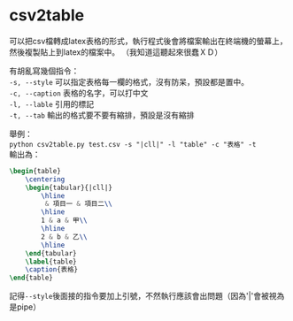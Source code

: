 # csv2table
可以把csv檔轉成latex表格的形式，執行程式後會將檔案輸出在終端機的螢幕上，然後複製貼上到latex的檔案中。 
（我知道這聽起來很蠢ＸＤ）

有胡亂寫幾個指令：  
`-s, --style` 可以指定表格每一欄的格式，沒有防呆，預設都是置中。  
`-c, --caption` 表格的名字，可以打中文  
`-l, --lable` 引用的標記  
`-t, --tab` 輸出的格式要不要有縮排，預設是沒有縮排  

舉例：  
``` python csv2table.py test.csv -s "|cll|" -l "table" -c "表格" -t ```  
輸出為：  
```Latex
\begin{table}  
    \centering  
    \begin{tabular}{|cll|}  
        \hline  
         & 項目一 & 項目二\\  
        \hline  
        1 & a & 甲\\  
        \hline  
        2 & b & 乙\\  
        \hline  
    \end{tabular}  
    \label{table}  
    \caption{表格}  
\end{table}  
```
記得`--style`後面接的指令要加上引號，不然執行應該會出問題（因為'|'會被視為是pipe）

